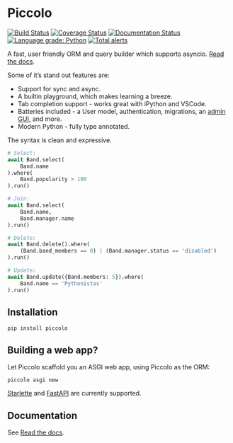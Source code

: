 # Piccolo

[![Build Status](https://travis-ci.com/piccolo-orm/piccolo.svg?branch=master)](https://travis-ci.com/piccolo-orm/piccolo)
[![Coverage Status](https://coveralls.io/repos/github/piccolo-orm/piccolo/badge.svg)](https://coveralls.io/github/piccolo-orm/piccolo)
[![Documentation Status](https://readthedocs.org/projects/piccolo-orm/badge/?version=latest)](https://piccolo-orm.readthedocs.io/en/latest/?badge=latest)
[![Language grade: Python](https://img.shields.io/lgtm/grade/python/g/piccolo-orm/piccolo.svg?logo=lgtm&logoWidth=18)](https://lgtm.com/projects/g/piccolo-orm/piccolo/context:python)
[![Total alerts](https://img.shields.io/lgtm/alerts/g/piccolo-orm/piccolo.svg?logo=lgtm&logoWidth=18)](https://lgtm.com/projects/g/piccolo-orm/piccolo/alerts/)

A fast, user friendly ORM and query builder which supports asyncio. [Read the docs](https://piccolo-orm.readthedocs.io/en/latest/).

Some of it’s stand out features are:

- Support for sync and async.
- A builtin playground, which makes learning a breeze.
- Tab completion support - works great with iPython and VSCode.
- Batteries included - a User model, authentication, migrations, an [admin GUI](https://github.com/piccolo-orm/piccolo_admin), and more.
- Modern Python - fully type annotated.

The syntax is clean and expressive.

```python
# Select:
await Band.select(
    Band.name
).where(
    Band.popularity > 100
).run()

# Join:
await Band.select(
    Band.name,
    Band.manager.name
).run()

# Delete:
await Band.delete().where(
    (Band.band_members == 0) | (Band.manager.status == 'disabled')
).run()

# Update:
await Band.update({Band.members: 5}).where(
    Band.name == 'Pythonistas'
).run()
```

## Installation

```
pip install piccolo
```

## Building a web app?

Let Piccolo scaffold you an ASGI web app, using Piccolo as the ORM:

```
piccolo asgi new
```

[Starlette](https://www.starlette.io/) and [FastAPI](https://fastapi.tiangolo.com/) are currently supported.

## Documentation

See [Read the docs](https://piccolo-orm.readthedocs.io/en/latest/piccolo/getting_started/index.html).
